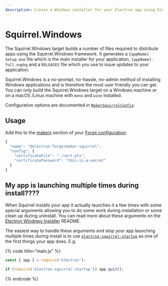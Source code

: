 ```yaml
---
description: Create a Windows installer for your Electron app using Electron Forge.
---
```


# Squirrel.Windows

The Squirrel.Windows target builds a number of files required to distribute apps using the Squirrel.Windows framework. It generates a `{appName} Setup.exe` file which is the main installer for your application, `{appName}-full.nupkg` and a `RELEASES` file which you use to issue updates to your application.

Squirrel.Windows is a no-prompt, no-hassle, no-admin method of installing Windows applications and is therefore the most user friendly you can get. You can only build the Squirrel.Windows target on a Windows machine or on a macOS /Linux machine with `mono` and `wine` installed.

Configuration options are documented in [`MakerSquirrelConfig`](https://js.electronforge.io/maker/squirrel/interfaces/makersquirrelconfig.html).

## Usage

Add this to the [makers](./) section of your [Forge configuration](../../configuration.md):

```javascript
{
  "name": "@electron-forge/maker-squirrel",
  "config": {
    "certificateFile": "./cert.pfx",
    "certificatePassword": "this-is-a-secret"
  }
}
```

## My app is launching multiple times during install????

When Squirrel installs your app it actually launches it a few times with some special arguments allowing you to do some work during installation or some clean up during uninstall. You can read more about these arguments on the [Electron Windows Installer](https://github.com/electron/windows-installer#handling-squirrel-events) README.

The easiest way to handle these arguments and stop your app launching multiple times during install is to use [`electron-squirrel-startup`](https://github.com/mongodb-js/electron-squirrel-startup) as one of the first things your app does. E.g.

{% code title="main.js" %}
```javascript
const { app } = require('electron');

if (require('electron-squirrel-startup')) app.quit();
```
{% endcode %}

